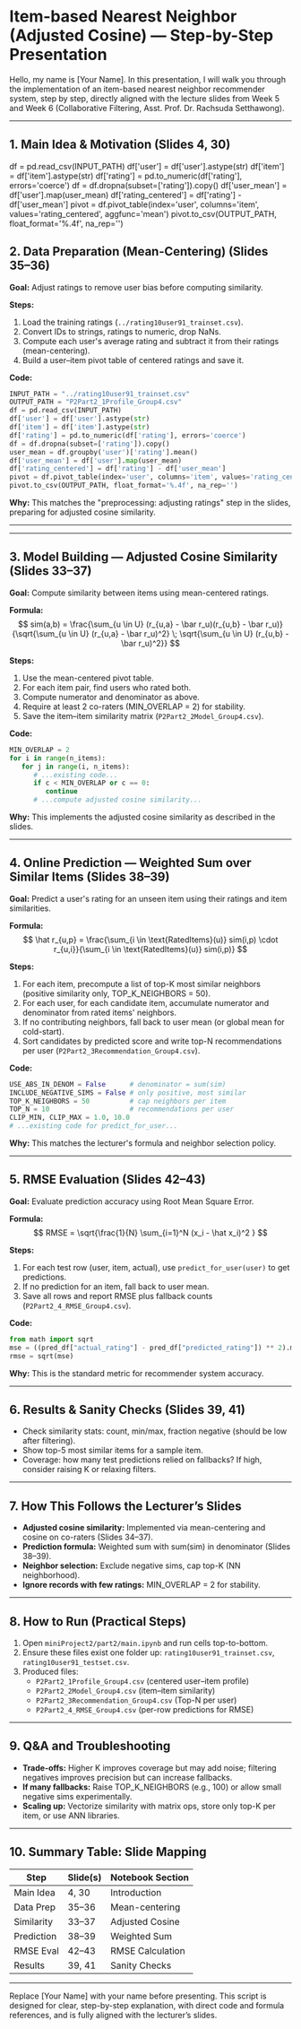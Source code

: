
# Item-based Nearest Neighbor (Adjusted Cosine) — Step-by-Step Presentation

Hello, my name is [Your Name]. In this presentation, I will walk you through the implementation of an item-based nearest neighbor recommender system, step by step, directly aligned with the lecture slides from Week 5 and Week 6 (Collaborative Filtering, Asst. Prof. Dr. Rachsuda Setthawong).

---


## 1. Main Idea & Motivation (Slides 4, 30)


df = pd.read_csv(INPUT_PATH)
df['user'] = df['user'].astype(str)
df['item'] = df['item'].astype(str)
df['rating'] = pd.to_numeric(df['rating'], errors='coerce')
df = df.dropna(subset=['rating']).copy()
df['user_mean'] = df['user'].map(user_mean)
df['rating_centered'] = df['rating'] - df['user_mean']
pivot = df.pivot_table(index='user', columns='item', values='rating_centered', aggfunc='mean')
pivot.to_csv(OUTPUT_PATH, float_format='%.4f', na_rep='')

## 2. Data Preparation (Mean-Centering) (Slides 35–36)
**Goal:** Adjust ratings to remove user bias before computing similarity.

**Steps:**
1. Load the training ratings (`../rating10user91_trainset.csv`).
2. Convert IDs to strings, ratings to numeric, drop NaNs.
3. Compute each user's average rating and subtract it from their ratings (mean-centering).
4. Build a user–item pivot table of centered ratings and save it.

**Code:**
```python
INPUT_PATH = "../rating10user91_trainset.csv"
OUTPUT_PATH = "P2Part2_1Profile_Group4.csv"
df = pd.read_csv(INPUT_PATH)
df['user'] = df['user'].astype(str)
df['item'] = df['item'].astype(str)
df['rating'] = pd.to_numeric(df['rating'], errors='coerce')
df = df.dropna(subset=['rating']).copy()
user_mean = df.groupby('user')['rating'].mean()
df['user_mean'] = df['user'].map(user_mean)
df['rating_centered'] = df['rating'] - df['user_mean']
pivot = df.pivot_table(index='user', columns='item', values='rating_centered', aggfunc='mean')
pivot.to_csv(OUTPUT_PATH, float_format='%.4f', na_rep='')
```
**Why:** This matches the "preprocessing: adjusting ratings" step in the slides, preparing for adjusted cosine similarity.

---

---


## 3. Model Building — Adjusted Cosine Similarity (Slides 33–37)
**Goal:** Compute similarity between items using mean-centered ratings.

**Formula:**
$$ sim(a,b) = \frac{\sum_{u \in U} (r_{u,a} - \bar r_u)(r_{u,b} - \bar r_u)}{\sqrt{\sum_{u \in U} (r_{u,a} - \bar r_u)^2} \; \sqrt{\sum_{u \in U} (r_{u,b} - \bar r_u)^2}} $$

**Steps:**
1. Use the mean-centered pivot table.
2. For each item pair, find users who rated both.
3. Compute numerator and denominator as above.
4. Require at least 2 co-raters (MIN_OVERLAP = 2) for stability.
5. Save the item–item similarity matrix (`P2Part2_2Model_Group4.csv`).

**Code:**
```python
MIN_OVERLAP = 2
for i in range(n_items):
   for j in range(i, n_items):
      # ...existing code...
      if c < MIN_OVERLAP or c == 0:
         continue
      # ...compute adjusted cosine similarity...
```
**Why:** This implements the adjusted cosine similarity as described in the slides.

---


## 4. Online Prediction — Weighted Sum over Similar Items (Slides 38–39)
**Goal:** Predict a user's rating for an unseen item using their ratings and item similarities.

**Formula:**
$$ \hat r_{u,p} = \frac{\sum_{i \in \text{RatedItems}(u)} sim(i,p) \cdot r_{u,i}}{\sum_{i \in \text{RatedItems}(u)} sim(i,p)} $$

**Steps:**
1. For each item, precompute a list of top-K most similar neighbors (positive similarity only, TOP_K_NEIGHBORS = 50).
2. For each user, for each candidate item, accumulate numerator and denominator from rated items' neighbors.
3. If no contributing neighbors, fall back to user mean (or global mean for cold-start).
4. Sort candidates by predicted score and write top-N recommendations per user (`P2Part2_3Recommendation_Group4.csv`).

**Code:**
```python
USE_ABS_IN_DENOM = False      # denominator = sum(sim)
INCLUDE_NEGATIVE_SIMS = False # only positive, most similar
TOP_K_NEIGHBORS = 50          # cap neighbors per item
TOP_N = 10                    # recommendations per user
CLIP_MIN, CLIP_MAX = 1.0, 10.0
# ...existing code for predict_for_user...
```
**Why:** This matches the lecturer's formula and neighbor selection policy.

---


## 5. RMSE Evaluation (Slides 42–43)
**Goal:** Evaluate prediction accuracy using Root Mean Square Error.

**Formula:**
$$ RMSE = \sqrt{\frac{1}{N} \sum_{i=1}^N (x_i - \hat x_i)^2 } $$

**Steps:**
1. For each test row (user, item, actual), use `predict_for_user(user)` to get predictions.
2. If no prediction for an item, fall back to user mean.
3. Save all rows and report RMSE plus fallback counts (`P2Part2_4_RMSE_Group4.csv`).

**Code:**
```python
from math import sqrt
mse = ((pred_df["actual_rating"] - pred_df["predicted_rating"]) ** 2).mean()
rmse = sqrt(mse)
```
**Why:** This is the standard metric for recommender system accuracy.

---


## 6. Results & Sanity Checks (Slides 39, 41)
- Check similarity stats: count, min/max, fraction negative (should be low after filtering).
- Show top-5 most similar items for a sample item.
- Coverage: how many test predictions relied on fallbacks? If high, consider raising K or relaxing filters.

---


## 7. How This Follows the Lecturer’s Slides
- **Adjusted cosine similarity:** Implemented via mean-centering and cosine on co-raters (Slides 34–37).
- **Prediction formula:** Weighted sum with sum(sim) in denominator (Slides 38–39).
- **Neighbor selection:** Exclude negative sims, cap top-K (NN neighborhood).
- **Ignore records with few ratings:** MIN_OVERLAP = 2 for stability.

---


## 8. How to Run (Practical Steps)
1. Open `miniProject2/part2/main.ipynb` and run cells top-to-bottom.
2. Ensure these files exist one folder up: `rating10user91_trainset.csv`, `rating10user91_testset.csv`.
3. Produced files:
   - `P2Part2_1Profile_Group4.csv` (centered user–item profile)
   - `P2Part2_2Model_Group4.csv` (item–item similarity)
   - `P2Part2_3Recommendation_Group4.csv` (Top-N per user)
   - `P2Part2_4_RMSE_Group4.csv` (per-row predictions for RMSE)

---


## 9. Q&A and Troubleshooting
- **Trade-offs:** Higher K improves coverage but may add noise; filtering negatives improves precision but can increase fallbacks.
- **If many fallbacks:** Raise TOP_K_NEIGHBORS (e.g., 100) or allow small negative sims experimentally.
- **Scaling up:** Vectorize similarity with matrix ops, store only top-K per item, or use ANN libraries.

---

## 10. Summary Table: Slide Mapping
| Step | Slide(s) | Notebook Section |
|------|----------|------------------|
| Main Idea | 4, 30 | Introduction |
| Data Prep | 35–36 | Mean-centering |
| Similarity | 33–37 | Adjusted Cosine |
| Prediction | 38–39 | Weighted Sum |
| RMSE Eval | 42–43 | RMSE Calculation |
| Results | 39, 41 | Sanity Checks |

---

Replace [Your Name] with your name before presenting. This script is designed for clear, step-by-step explanation, with direct code and formula references, and is fully aligned with the lecturer’s slides.
